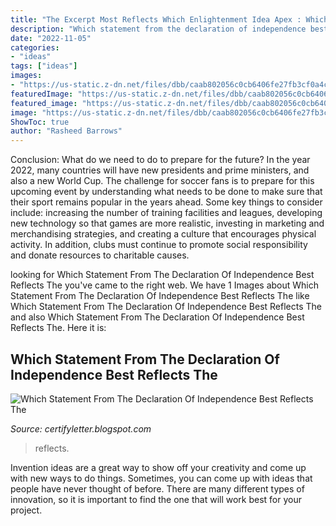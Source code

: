 ```yaml
---
title: "The Excerpt Most Reflects Which Enlightenment Idea Apex : Which Statement From The Declaration Of Independence Best Reflects The"
description: "Which statement from the declaration of independence best reflects the"
date: "2022-11-05"
categories:
- "ideas"
tags: ["ideas"]
images:
- "https://us-static.z-dn.net/files/dbb/caab802056c0cb6406fe27fb3cf0a4ce.png"
featuredImage: "https://us-static.z-dn.net/files/dbb/caab802056c0cb6406fe27fb3cf0a4ce.png"
featured_image: "https://us-static.z-dn.net/files/dbb/caab802056c0cb6406fe27fb3cf0a4ce.png"
image: "https://us-static.z-dn.net/files/dbb/caab802056c0cb6406fe27fb3cf0a4ce.png"
ShowToc: true
author: "Rasheed Barrows"
---
```



Conclusion: What do we need to do to prepare for the future?
In the year 2022, many countries will have new presidents and prime ministers, and also a new World Cup. The challenge for soccer fans is to prepare for this upcoming event by understanding what needs to be done to make sure that their sport remains popular in the years ahead. Some key things to consider include: increasing the number of training facilities and leagues, developing new technology so that games are more realistic, investing in marketing and merchandising strategies, and creating a culture that encourages physical activity. In addition, clubs must continue to promote social responsibility and donate resources to charitable causes.

	

		
looking for Which Statement From The Declaration Of Independence Best Reflects The you've came to the right web. We have 1 Images about Which Statement From The Declaration Of Independence Best Reflects The like Which Statement From The Declaration Of Independence Best Reflects The and also Which Statement From The Declaration Of Independence Best Reflects The. Here it is:
		
    
## Which Statement From The Declaration Of Independence Best Reflects The

<img loading=lazy src="https://us-static.z-dn.net/files/dbb/caab802056c0cb6406fe27fb3cf0a4ce.png" onerror="this.onerror=null;this.src='https://tse4.mm.bing.net/th?id=OIP.2EBQJCmjoFE-cnPIhkO3AwHaHa&amp;pid=15.1';" alt="Which Statement From The Declaration Of Independence Best Reflects The">

_Source: certifyletter.blogspot.com_

>reflects. 

	

Invention ideas are a great way to show off your creativity and come up with new ways to do things. Sometimes, you can come up with ideas that people have never thought of before. There are many different types of innovation, so it is important to find the one that will work best for your project.

